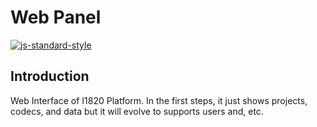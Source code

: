 # Web Panel

[![js-standard-style](https://cdn.rawgit.com/feross/standard/master/badge.svg)](http://standardjs.com)

## Introduction
Web Interface of I1820 Platform. In the first steps, it just shows projects, codecs,
and data but it will evolve to supports users and, etc.
